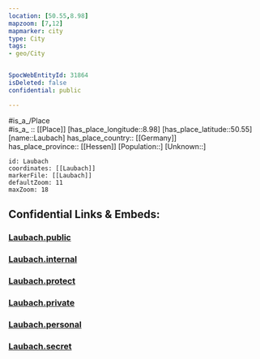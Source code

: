```yaml
---
location: [50.55,8.98] 
mapzoom: [7,12] 
mapmarker: city 
type: City
tags:
- geo/City


SpocWebEntityId: 31864
isDeleted: false
confidential: public

---
```

#is_a_/Place  
#is_a_ :: [[Place]] 
[has_place_longitude::8.98] 
[has_place_latitude::50.55] 
[name::Laubach] 
has_place_country:: [[Germany]]  
has_place_province:: [[Hessen]] 
[Population::] 
[Unknown::] 


```leaflet
id: Laubach
coordinates: [[Laubach]] 
markerFile: [[Laubach]] 
defaultZoom: 11 
maxZoom: 18
```


## Confidential Links & Embeds: 

### [Laubach.public](/_public/\Earth\Continent\Europe\Europe~Central\Germany\Germany~West\Hessen\counties~Hessen\Gießen\cities~GießenLaubach.public.md) 

### [Laubach.internal](/_internal/\Earth\Continent\Europe\Europe~Central\Germany\Germany~West\Hessen\counties~Hessen\Gießen\cities~GießenLaubach.internal.md) 

### [Laubach.protect](/_protect/\Earth\Continent\Europe\Europe~Central\Germany\Germany~West\Hessen\counties~Hessen\Gießen\cities~GießenLaubach.protect.md) 

### [Laubach.private](/_private/\Earth\Continent\Europe\Europe~Central\Germany\Germany~West\Hessen\counties~Hessen\Gießen\cities~GießenLaubach.private.md) 

### [Laubach.personal](/_personal/\Earth\Continent\Europe\Europe~Central\Germany\Germany~West\Hessen\counties~Hessen\Gießen\cities~GießenLaubach.personal.md) 

### [Laubach.secret](/_secret/\Earth\Continent\Europe\Europe~Central\Germany\Germany~West\Hessen\counties~Hessen\Gießen\cities~GießenLaubach.secret.md)

